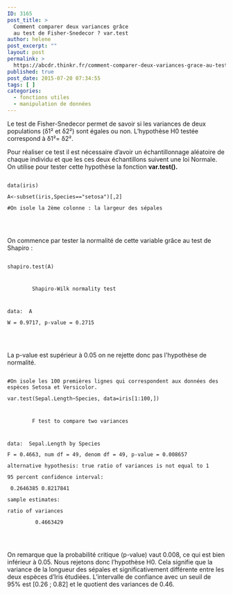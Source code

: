 ```yaml
---
ID: 3165
post_title: >
  Comment comparer deux variances grâce
  au test de Fisher-Snedecor ? var.test
author: helene
post_excerpt: ""
layout: post
permalink: >
  https://abcdr.thinkr.fr/comment-comparer-deux-variances-grace-au-test-de-fisher-snedecor-var-test/
published: true
post_date: 2015-07-20 07:34:55
tags: [ ]
categories:
  - fonctions utiles
  - manipulation de données
---
```

<p>Le test de Fisher-Snedecor permet de savoir si les variances de deux populations (δ1² et δ2²) sont égales ou non. L’hypothèse H0 testée correspond à δ1²= δ2².</p><p>Pour réaliser ce test il est nécessaire d’avoir un échantillonnage aléatoire de chaque individu et que les ces deux échantillons suivent une loi Normale. On utilise pour tester cette hypothèse la fonction <b>var.test().</b></p><p> <pre><code><br />data(iris)</p><p>A&lt;-subset(iris,Species=="setosa")[,2]</p><p>#On isole la 2ème colonne : la largeur des sépales</p><p></code></pre>   </p><p>On commence par tester la normalité de cette variable grâce au test de Shapiro :</p><p> <pre><code><br />shapiro.test(A)</p><p> </p><p>        Shapiro-Wilk normality test</p><p> </p><p>data:  A</p><p>W = 0.9717, p-value = 0.2715</p><p></code></pre>   </p><p>La p-value est supérieur à 0.05 on ne rejette donc pas l'hypothèse de normalité.</p><p> <pre><code><br />#On isole les 100 premières lignes qui correspondent aux données des espèces Setosa et Versicolor.</p><p>var.test(Sepal.Length~Species, data=iris[1:100,])</p><p> </p><p>        F test to compare two variances</p><p> </p><p>data:  Sepal.Length by Species</p><p>F = 0.4663, num df = 49, denom df = 49, p-value = 0.008657</p><p>alternative hypothesis: true ratio of variances is not equal to 1</p><p>95 percent confidence interval:</p><p> 0.2646385 0.8217841</p><p>sample estimates:</p><p>ratio of variances</p><p>         0.4663429</p><p></code></pre>   </p><p>On remarque que la probabilité critique (p-value) vaut 0.008, ce qui est bien inférieur à 0.05. Nous rejetons donc l’hypothèse H0. Cela signifie que la variance de la longueur des sépales et significativement différente entre les deux espèces d’Iris étudiées. L’intervalle de confiance avec un seuil de 95% est [0.26 ; 0.82] et le quotient des variances de 0.46.</p>